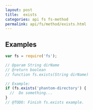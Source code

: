 ```yaml
---
layout: post
title:  exists
categories: api fs fs-method
permalink: api/fs/method/exists.html
---
```


## Examples

```javascript
var fs = require('fs');

// @param String dirName
// @return boolean
// function fs.exists(String dirName)

// Example:
if (fs.exists('phantom-directory') {
  //  Do something...
}
// @TODO: Finish fs.exists example.
```








